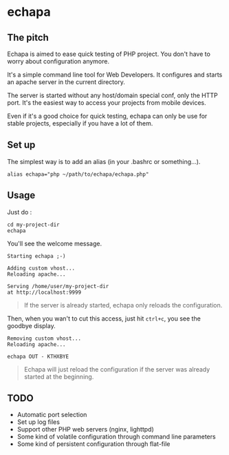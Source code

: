 echapa
======

The pitch
---------

Echapa is aimed to ease quick testing of PHP project. You don't have to worry about configuration anymore.

It's a simple command line tool for Web Developers. It configures and starts an apache server in the current directory.

The server is started without any host/domain special conf, only the HTTP port. It's the easiest way to access your projects from mobile devices.

Even if it's a good choice for quick testing, echapa can only be use for stable projects, especially if you have a lot of them.

Set up
------

The simplest way is to add an alias (in your .bashrc or something...).

```
alias echapa="php ~/path/to/echapa/echapa.php"
```

Usage
-----

Just do :

```
cd my-project-dir
echapa
```

You'll see the welcome message.

```
Starting echapa ;-)

Adding custom vhost...
Reloading apache...

Serving /home/user/my-project-dir
at http://localhost:9999
```

> If the server is already started, echapa only reloads the configuration.

Then, when you wan't to cut this access, just hit `ctrl+c`, you see the goodbye display.

```
Removing custom vhost...
Reloading apache...

echapa OUT - KTHXBYE
```

> Echapa will just reload the configuration if the server was already started at the beginning.

TODO
----

* Automatic port selection
* Set up log files
* Support other PHP web servers (nginx, lighttpd)
* Some kind of volatile configuration through command line parameters
* Some kind of persistent configuration through flat-file